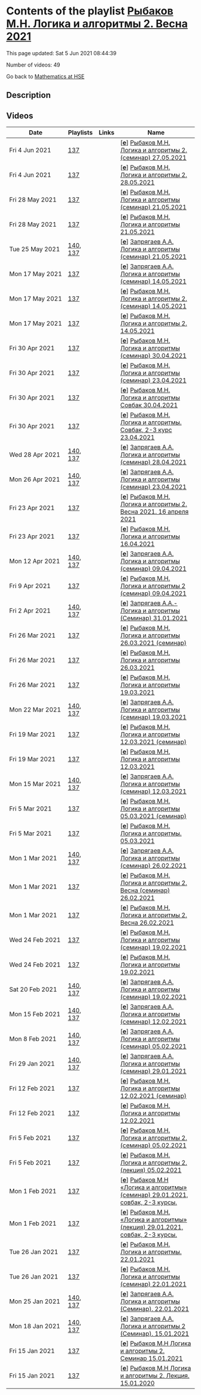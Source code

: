 # Contents of the playlist [Рыбаков М.Н. Логика и алгоритмы 2. Весна 2021](https://www.youtube.com/playlist?list=PLq3E5oubNNoBn1Sz_0z0qaZ7UfvWNkVP6)

This page updated: Sat 5 Jun 2021 08:44:39

Number of videos: 49

Go back to [Mathematics at HSE](../README.md)

## Description



## Videos

|Date|Playlists|Links|Name|
|---|---|---|---|
| Fri&nbsp;4&nbsp;Jun&nbsp;2021 | [137](./playlists/137 "Рыбаков М.Н. Логика и алгоритмы 2. Весна 2021") |  | [[**e**](https://studio.youtube.com/video/vVHdNdcHUUc/edit "Edit")] [Рыбаков М.Н. Логика и алгоритмы 2. (семинар) 27.05.2021](https://www.youtube.com/watch?v=vVHdNdcHUUc&list=PLq3E5oubNNoBn1Sz_0z0qaZ7UfvWNkVP6) |
| Fri&nbsp;4&nbsp;Jun&nbsp;2021 | [137](./playlists/137 "Рыбаков М.Н. Логика и алгоритмы 2. Весна 2021") |  | [[**e**](https://studio.youtube.com/video/8X680JiX5T8/edit "Edit")] [Рыбаков М.Н. Логика и алгоритмы 2. 28.05.2021](https://www.youtube.com/watch?v=8X680JiX5T8&list=PLq3E5oubNNoBn1Sz_0z0qaZ7UfvWNkVP6) |
| Fri&nbsp;28&nbsp;May&nbsp;2021 | [137](./playlists/137 "Рыбаков М.Н. Логика и алгоритмы 2. Весна 2021") |  | [[**e**](https://studio.youtube.com/video/ts5esUyffbc/edit "Edit")] [Рыбаков М.Н. Логика и алгоритмы (семинар) 21.05.2021](https://www.youtube.com/watch?v=ts5esUyffbc&list=PLq3E5oubNNoBn1Sz_0z0qaZ7UfvWNkVP6) |
| Fri&nbsp;28&nbsp;May&nbsp;2021 | [137](./playlists/137 "Рыбаков М.Н. Логика и алгоритмы 2. Весна 2021") |  | [[**e**](https://studio.youtube.com/video/XK_MoGji_oQ/edit "Edit")] [Рыбаков М.Н. Логика и алгоритмы 21.05.2021](https://www.youtube.com/watch?v=XK_MoGji_oQ&list=PLq3E5oubNNoBn1Sz_0z0qaZ7UfvWNkVP6) |
| Tue&nbsp;25&nbsp;May&nbsp;2021 | [140](./playlists/140 "Запрягаев А.А. Логика и алгоритмы (семинар)"), [137](./playlists/137 "Рыбаков М.Н. Логика и алгоритмы 2. Весна 2021") |  | [[**e**](https://studio.youtube.com/video/1YpB_AJLcds/edit "Edit")] [Запрягаев А.А. Логика и алгоритмы (семинар) 21.05.2021](https://www.youtube.com/watch?v=1YpB_AJLcds&list=PLq3E5oubNNoBn1Sz_0z0qaZ7UfvWNkVP6) |
| Mon&nbsp;17&nbsp;May&nbsp;2021 | [137](./playlists/137 "Рыбаков М.Н. Логика и алгоритмы 2. Весна 2021") |  | [[**e**](https://studio.youtube.com/video/2M5XeDG6bwU/edit "Edit")] [Запрягаев А.А. Логика и алгоритмы (семинар) 14.05.2021](https://www.youtube.com/watch?v=2M5XeDG6bwU&list=PLq3E5oubNNoBn1Sz_0z0qaZ7UfvWNkVP6) |
| Mon&nbsp;17&nbsp;May&nbsp;2021 | [137](./playlists/137 "Рыбаков М.Н. Логика и алгоритмы 2. Весна 2021") |  | [[**e**](https://studio.youtube.com/video/rKPQB2g-wPc/edit "Edit")] [Рыбаков М.Н. Логика и алгоритмы 2. (семинар) 14.05.2021](https://www.youtube.com/watch?v=rKPQB2g-wPc&list=PLq3E5oubNNoBn1Sz_0z0qaZ7UfvWNkVP6) |
| Mon&nbsp;17&nbsp;May&nbsp;2021 | [137](./playlists/137 "Рыбаков М.Н. Логика и алгоритмы 2. Весна 2021") |  | [[**e**](https://studio.youtube.com/video/YbfryhgCBc0/edit "Edit")] [Рыбаков М.Н. Логика и алгоритмы 2. 14.05.2021](https://www.youtube.com/watch?v=YbfryhgCBc0&list=PLq3E5oubNNoBn1Sz_0z0qaZ7UfvWNkVP6) |
| Fri&nbsp;30&nbsp;Apr&nbsp;2021 | [137](./playlists/137 "Рыбаков М.Н. Логика и алгоритмы 2. Весна 2021") |  | [[**e**](https://studio.youtube.com/video/EDr-dTuowJk/edit "Edit")] [Рыбаков М.Н. Логика и алгоритмы  (семинар) 30.04.2021](https://www.youtube.com/watch?v=EDr-dTuowJk&list=PLq3E5oubNNoBn1Sz_0z0qaZ7UfvWNkVP6) |
| Fri&nbsp;30&nbsp;Apr&nbsp;2021 | [137](./playlists/137 "Рыбаков М.Н. Логика и алгоритмы 2. Весна 2021") |  | [[**e**](https://studio.youtube.com/video/nCUrI0yIaKk/edit "Edit")] [Рыбаков М.Н. Логика и алгоритмы (семинар) 23.04.2021](https://www.youtube.com/watch?v=nCUrI0yIaKk&list=PLq3E5oubNNoBn1Sz_0z0qaZ7UfvWNkVP6) |
| Fri&nbsp;30&nbsp;Apr&nbsp;2021 | [137](./playlists/137 "Рыбаков М.Н. Логика и алгоритмы 2. Весна 2021") |  | [[**e**](https://studio.youtube.com/video/y-vwCwsEs-w/edit "Edit")] [Рыбаков М.Н. Логика и алгоритмы Совбак 30.04.2021](https://www.youtube.com/watch?v=y-vwCwsEs-w&list=PLq3E5oubNNoBn1Sz_0z0qaZ7UfvWNkVP6) |
| Fri&nbsp;30&nbsp;Apr&nbsp;2021 | [137](./playlists/137 "Рыбаков М.Н. Логика и алгоритмы 2. Весна 2021") |  | [[**e**](https://studio.youtube.com/video/LyMJrgpsR5E/edit "Edit")] [Рыбаков М.Н. Логика и алгоритмы. Совбак, 2-3 курс  23.04.2021](https://www.youtube.com/watch?v=LyMJrgpsR5E&list=PLq3E5oubNNoBn1Sz_0z0qaZ7UfvWNkVP6) |
| Wed&nbsp;28&nbsp;Apr&nbsp;2021 | [140](./playlists/140 "Запрягаев А.А. Логика и алгоритмы (семинар)"), [137](./playlists/137 "Рыбаков М.Н. Логика и алгоритмы 2. Весна 2021") |  | [[**e**](https://studio.youtube.com/video/5Nwms-MtVqU/edit "Edit")] [Запрягаев А.А. Логика и алгоритмы (семинар) 28.04.2021](https://www.youtube.com/watch?v=5Nwms-MtVqU&list=PLq3E5oubNNoBn1Sz_0z0qaZ7UfvWNkVP6) |
| Mon&nbsp;26&nbsp;Apr&nbsp;2021 | [140](./playlists/140 "Запрягаев А.А. Логика и алгоритмы (семинар)"), [137](./playlists/137 "Рыбаков М.Н. Логика и алгоритмы 2. Весна 2021") |  | [[**e**](https://studio.youtube.com/video/a0YqoNBlAWk/edit "Edit")] [Запрягаев А.А. Логика и алгоритмы (семинар) 23.04.2021](https://www.youtube.com/watch?v=a0YqoNBlAWk&list=PLq3E5oubNNoBn1Sz_0z0qaZ7UfvWNkVP6) |
| Fri&nbsp;23&nbsp;Apr&nbsp;2021 | [137](./playlists/137 "Рыбаков М.Н. Логика и алгоритмы 2. Весна 2021") |  | [[**e**](https://studio.youtube.com/video/e7gLFYKXdko/edit "Edit")] [Рыбаков М.Н. Логика и алгоритмы 2. Весна 2021. 16 апреля 2021](https://www.youtube.com/watch?v=e7gLFYKXdko&list=PLq3E5oubNNoBn1Sz_0z0qaZ7UfvWNkVP6) |
| Fri&nbsp;23&nbsp;Apr&nbsp;2021 | [137](./playlists/137 "Рыбаков М.Н. Логика и алгоритмы 2. Весна 2021") |  | [[**e**](https://studio.youtube.com/video/qq_AJX5tjl4/edit "Edit")] [Рыбаков М.Н. Логика и алгоритмы 16.04.2021](https://www.youtube.com/watch?v=qq_AJX5tjl4&list=PLq3E5oubNNoBn1Sz_0z0qaZ7UfvWNkVP6) |
| Mon&nbsp;12&nbsp;Apr&nbsp;2021 | [140](./playlists/140 "Запрягаев А.А. Логика и алгоритмы (семинар)"), [137](./playlists/137 "Рыбаков М.Н. Логика и алгоритмы 2. Весна 2021") |  | [[**e**](https://studio.youtube.com/video/F8WBckPOkAw/edit "Edit")] [Запрягаев А.А. Логика и алгоритмы (семинар) 09.04.2021](https://www.youtube.com/watch?v=F8WBckPOkAw&list=PLq3E5oubNNoBn1Sz_0z0qaZ7UfvWNkVP6) |
| Fri&nbsp;9&nbsp;Apr&nbsp;2021 | [137](./playlists/137 "Рыбаков М.Н. Логика и алгоритмы 2. Весна 2021") |  | [[**e**](https://studio.youtube.com/video/c49UFH9e-Sc/edit "Edit")] [Рыбаков М.Н. Логика и алгоритмы 2 (семинар) 09.04.2021](https://www.youtube.com/watch?v=c49UFH9e-Sc&list=PLq3E5oubNNoBn1Sz_0z0qaZ7UfvWNkVP6) |
| Fri&nbsp;2&nbsp;Apr&nbsp;2021 | [140](./playlists/140 "Запрягаев А.А. Логика и алгоритмы (семинар)"), [137](./playlists/137 "Рыбаков М.Н. Логика и алгоритмы 2. Весна 2021") |  | [[**e**](https://studio.youtube.com/video/YM_-Ld3KY6A/edit "Edit")] [Запрягаев А.А.- Логика и алгоритмы (Семинар) 31.01.2021](https://www.youtube.com/watch?v=YM_-Ld3KY6A&list=PLq3E5oubNNoBn1Sz_0z0qaZ7UfvWNkVP6) |
| Fri&nbsp;26&nbsp;Mar&nbsp;2021 | [137](./playlists/137 "Рыбаков М.Н. Логика и алгоритмы 2. Весна 2021") |  | [[**e**](https://studio.youtube.com/video/JZ0eH4mDixA/edit "Edit")] [Рыбаков М.Н. Логика и алгоритмы 26.03.2021 (семинар)](https://www.youtube.com/watch?v=JZ0eH4mDixA&list=PLq3E5oubNNoBn1Sz_0z0qaZ7UfvWNkVP6) |
| Fri&nbsp;26&nbsp;Mar&nbsp;2021 | [137](./playlists/137 "Рыбаков М.Н. Логика и алгоритмы 2. Весна 2021") |  | [[**e**](https://studio.youtube.com/video/BT6UNqN7LGI/edit "Edit")] [Рыбаков М.Н. Логика и алгоритмы 26.03.2021](https://www.youtube.com/watch?v=BT6UNqN7LGI&list=PLq3E5oubNNoBn1Sz_0z0qaZ7UfvWNkVP6) |
| Fri&nbsp;26&nbsp;Mar&nbsp;2021 | [137](./playlists/137 "Рыбаков М.Н. Логика и алгоритмы 2. Весна 2021") |  | [[**e**](https://studio.youtube.com/video/2iR_GxoZOiI/edit "Edit")] [Рыбаков М.Н. Логика и алгоритмы 19.03.2021](https://www.youtube.com/watch?v=2iR_GxoZOiI&list=PLq3E5oubNNoBn1Sz_0z0qaZ7UfvWNkVP6) |
| Mon&nbsp;22&nbsp;Mar&nbsp;2021 | [140](./playlists/140 "Запрягаев А.А. Логика и алгоритмы (семинар)"), [137](./playlists/137 "Рыбаков М.Н. Логика и алгоритмы 2. Весна 2021") |  | [[**e**](https://studio.youtube.com/video/SDrmxIjlbBI/edit "Edit")] [Запрягаев А.А. Логика и алгоритмы (семинар) 19.03.2021](https://www.youtube.com/watch?v=SDrmxIjlbBI&list=PLq3E5oubNNoBn1Sz_0z0qaZ7UfvWNkVP6) |
| Fri&nbsp;19&nbsp;Mar&nbsp;2021 | [137](./playlists/137 "Рыбаков М.Н. Логика и алгоритмы 2. Весна 2021") |  | [[**e**](https://studio.youtube.com/video/E0Jxw3hLJOY/edit "Edit")] [Рыбаков М.Н. Логика и алгоритмы 12.03.2021 (семинар)](https://www.youtube.com/watch?v=E0Jxw3hLJOY&list=PLq3E5oubNNoBn1Sz_0z0qaZ7UfvWNkVP6) |
| Fri&nbsp;19&nbsp;Mar&nbsp;2021 | [137](./playlists/137 "Рыбаков М.Н. Логика и алгоритмы 2. Весна 2021") |  | [[**e**](https://studio.youtube.com/video/09Vpt1ih6ME/edit "Edit")] [Рыбаков М.Н. Логика и алгоритмы 12.03.2021](https://www.youtube.com/watch?v=09Vpt1ih6ME&list=PLq3E5oubNNoBn1Sz_0z0qaZ7UfvWNkVP6) |
| Mon&nbsp;15&nbsp;Mar&nbsp;2021 | [140](./playlists/140 "Запрягаев А.А. Логика и алгоритмы (семинар)"), [137](./playlists/137 "Рыбаков М.Н. Логика и алгоритмы 2. Весна 2021") |  | [[**e**](https://studio.youtube.com/video/EipwfNDrPQA/edit "Edit")] [Запрягаев А.А. Логика и алгоритмы (семинар) 12.03.2021](https://www.youtube.com/watch?v=EipwfNDrPQA&list=PLq3E5oubNNoBn1Sz_0z0qaZ7UfvWNkVP6) |
| Fri&nbsp;5&nbsp;Mar&nbsp;2021 | [137](./playlists/137 "Рыбаков М.Н. Логика и алгоритмы 2. Весна 2021") |  | [[**e**](https://studio.youtube.com/video/j4tdHhO04YA/edit "Edit")] [Рыбаков М.Н. Логика и алгоритмы 05.03.2021 (семинар)](https://www.youtube.com/watch?v=j4tdHhO04YA&list=PLq3E5oubNNoBn1Sz_0z0qaZ7UfvWNkVP6) |
| Fri&nbsp;5&nbsp;Mar&nbsp;2021 | [137](./playlists/137 "Рыбаков М.Н. Логика и алгоритмы 2. Весна 2021") |  | [[**e**](https://studio.youtube.com/video/t5ziYi9xIHE/edit "Edit")] [Рыбаков М.Н. Логика и алгоритмы. 05.03.2021](https://www.youtube.com/watch?v=t5ziYi9xIHE&list=PLq3E5oubNNoBn1Sz_0z0qaZ7UfvWNkVP6) |
| Mon&nbsp;1&nbsp;Mar&nbsp;2021 | [140](./playlists/140 "Запрягаев А.А. Логика и алгоритмы (семинар)"), [137](./playlists/137 "Рыбаков М.Н. Логика и алгоритмы 2. Весна 2021") |  | [[**e**](https://studio.youtube.com/video/9SUkzdskkXI/edit "Edit")] [Запрягаев А.А. Логика и алгоритмы (семинар) 26.02.2021](https://www.youtube.com/watch?v=9SUkzdskkXI&list=PLq3E5oubNNoBn1Sz_0z0qaZ7UfvWNkVP6) |
| Mon&nbsp;1&nbsp;Mar&nbsp;2021 | [137](./playlists/137 "Рыбаков М.Н. Логика и алгоритмы 2. Весна 2021") |  | [[**e**](https://studio.youtube.com/video/yQw324g7pG4/edit "Edit")] [Рыбаков М.Н. Логика и алгоритмы 2. Весна (семинар) 26.02.2021](https://www.youtube.com/watch?v=yQw324g7pG4&list=PLq3E5oubNNoBn1Sz_0z0qaZ7UfvWNkVP6) |
| Mon&nbsp;1&nbsp;Mar&nbsp;2021 | [137](./playlists/137 "Рыбаков М.Н. Логика и алгоритмы 2. Весна 2021") |  | [[**e**](https://studio.youtube.com/video/0rZTeCiubOs/edit "Edit")] [Рыбаков М.Н. Логика и алгоритмы 2. Весна 26.02.2021](https://www.youtube.com/watch?v=0rZTeCiubOs&list=PLq3E5oubNNoBn1Sz_0z0qaZ7UfvWNkVP6) |
| Wed&nbsp;24&nbsp;Feb&nbsp;2021 | [137](./playlists/137 "Рыбаков М.Н. Логика и алгоритмы 2. Весна 2021") |  | [[**e**](https://studio.youtube.com/video/wpqAgYSzGDY/edit "Edit")] [Рыбаков М.Н. Логика и алгоритмы (семинар) 19.02.2021](https://www.youtube.com/watch?v=wpqAgYSzGDY&list=PLq3E5oubNNoBn1Sz_0z0qaZ7UfvWNkVP6) |
| Wed&nbsp;24&nbsp;Feb&nbsp;2021 | [137](./playlists/137 "Рыбаков М.Н. Логика и алгоритмы 2. Весна 2021") |  | [[**e**](https://studio.youtube.com/video/Ld6n2NTSZiU/edit "Edit")] [Рыбаков М.Н. Логика и алгоритмы 19.02.2021](https://www.youtube.com/watch?v=Ld6n2NTSZiU&list=PLq3E5oubNNoBn1Sz_0z0qaZ7UfvWNkVP6) |
| Sat&nbsp;20&nbsp;Feb&nbsp;2021 | [140](./playlists/140 "Запрягаев А.А. Логика и алгоритмы (семинар)"), [137](./playlists/137 "Рыбаков М.Н. Логика и алгоритмы 2. Весна 2021") |  | [[**e**](https://studio.youtube.com/video/0Oco5EYs3fU/edit "Edit")] [Запрягаев А.А. Логика и алгоритмы (семинар) 19.02.2021](https://www.youtube.com/watch?v=0Oco5EYs3fU&list=PLq3E5oubNNoBn1Sz_0z0qaZ7UfvWNkVP6) |
| Mon&nbsp;15&nbsp;Feb&nbsp;2021 | [140](./playlists/140 "Запрягаев А.А. Логика и алгоритмы (семинар)"), [137](./playlists/137 "Рыбаков М.Н. Логика и алгоритмы 2. Весна 2021") |  | [[**e**](https://studio.youtube.com/video/VhL8LasuljY/edit "Edit")] [Запрягаев А.А. Логика и алгоритмы (семинар) 12.02.2021](https://www.youtube.com/watch?v=VhL8LasuljY&list=PLq3E5oubNNoBn1Sz_0z0qaZ7UfvWNkVP6) |
| Mon&nbsp;8&nbsp;Feb&nbsp;2021 | [140](./playlists/140 "Запрягаев А.А. Логика и алгоритмы (семинар)"), [137](./playlists/137 "Рыбаков М.Н. Логика и алгоритмы 2. Весна 2021") |  | [[**e**](https://studio.youtube.com/video/dWyIi-Pae84/edit "Edit")] [Запрягаев А.А. Логика и алгоритмы (семинар) 05.02.2021](https://www.youtube.com/watch?v=dWyIi-Pae84&list=PLq3E5oubNNoBn1Sz_0z0qaZ7UfvWNkVP6) |
| Fri&nbsp;29&nbsp;Jan&nbsp;2021 | [140](./playlists/140 "Запрягаев А.А. Логика и алгоритмы (семинар)"), [137](./playlists/137 "Рыбаков М.Н. Логика и алгоритмы 2. Весна 2021") |  | [[**e**](https://studio.youtube.com/video/VB-F1SCRAbY/edit "Edit")] [Запрягаев А.А. Логика и алгоритмы (семинар) 29.01.2021](https://www.youtube.com/watch?v=VB-F1SCRAbY&list=PLq3E5oubNNoBn1Sz_0z0qaZ7UfvWNkVP6) |
| Fri&nbsp;12&nbsp;Feb&nbsp;2021 | [137](./playlists/137 "Рыбаков М.Н. Логика и алгоритмы 2. Весна 2021") |  | [[**e**](https://studio.youtube.com/video/ujh8geqth5k/edit "Edit")] [Рыбаков М.Н. Логика и алгоритмы 12.02.2021 (семинар)](https://www.youtube.com/watch?v=ujh8geqth5k&list=PLq3E5oubNNoBn1Sz_0z0qaZ7UfvWNkVP6) |
| Fri&nbsp;12&nbsp;Feb&nbsp;2021 | [137](./playlists/137 "Рыбаков М.Н. Логика и алгоритмы 2. Весна 2021") |  | [[**e**](https://studio.youtube.com/video/jpi0q_AWEi4/edit "Edit")] [Рыбаков М.Н. Логика и алгоритмы 12.02.2021](https://www.youtube.com/watch?v=jpi0q_AWEi4&list=PLq3E5oubNNoBn1Sz_0z0qaZ7UfvWNkVP6) |
| Fri&nbsp;5&nbsp;Feb&nbsp;2021 | [137](./playlists/137 "Рыбаков М.Н. Логика и алгоритмы 2. Весна 2021") |  | [[**e**](https://studio.youtube.com/video/wncSwUyRSWY/edit "Edit")] [Рыбаков М.Н. Логика и алгоритмы 2.  (семинар) 05.02.2021](https://www.youtube.com/watch?v=wncSwUyRSWY&list=PLq3E5oubNNoBn1Sz_0z0qaZ7UfvWNkVP6) |
| Fri&nbsp;5&nbsp;Feb&nbsp;2021 | [137](./playlists/137 "Рыбаков М.Н. Логика и алгоритмы 2. Весна 2021") |  | [[**e**](https://studio.youtube.com/video/JaCOd3krzL8/edit "Edit")] [Рыбаков М.Н. Логика и алгоритмы 2. (лекция) 05.02.2021](https://www.youtube.com/watch?v=JaCOd3krzL8&list=PLq3E5oubNNoBn1Sz_0z0qaZ7UfvWNkVP6) |
| Mon&nbsp;1&nbsp;Feb&nbsp;2021 | [137](./playlists/137 "Рыбаков М.Н. Логика и алгоритмы 2. Весна 2021") |  | [[**e**](https://studio.youtube.com/video/y-3QLS0ZHic/edit "Edit")] [Рыбаков М.Н «Логика и алгоритмы» (семинар) 29.01.2021, совбак, 2-3 курсы.](https://www.youtube.com/watch?v=y-3QLS0ZHic&list=PLq3E5oubNNoBn1Sz_0z0qaZ7UfvWNkVP6) |
| Mon&nbsp;1&nbsp;Feb&nbsp;2021 | [137](./playlists/137 "Рыбаков М.Н. Логика и алгоритмы 2. Весна 2021") |  | [[**e**](https://studio.youtube.com/video/h_aLuIsV5Tw/edit "Edit")] [Рыбаков М.Н. «Логика и алгоритмы» (лекция) 29.01.2021, совбак, 2-3 курсы.](https://www.youtube.com/watch?v=h_aLuIsV5Tw&list=PLq3E5oubNNoBn1Sz_0z0qaZ7UfvWNkVP6) |
| Tue&nbsp;26&nbsp;Jan&nbsp;2021 | [137](./playlists/137 "Рыбаков М.Н. Логика и алгоритмы 2. Весна 2021") |  | [[**e**](https://studio.youtube.com/video/tfWZnHInTvw/edit "Edit")] [Рыбаков М.Н. Логика и алгоритмы. 22.01.2021](https://www.youtube.com/watch?v=tfWZnHInTvw&list=PLq3E5oubNNoBn1Sz_0z0qaZ7UfvWNkVP6) |
| Tue&nbsp;26&nbsp;Jan&nbsp;2021 | [137](./playlists/137 "Рыбаков М.Н. Логика и алгоритмы 2. Весна 2021") |  | [[**e**](https://studio.youtube.com/video/3vVk7vnB9IY/edit "Edit")] [Рыбаков М.Н. Логика и алгоритмы (семинар) 22.01.2021](https://www.youtube.com/watch?v=3vVk7vnB9IY&list=PLq3E5oubNNoBn1Sz_0z0qaZ7UfvWNkVP6) |
| Mon&nbsp;25&nbsp;Jan&nbsp;2021 | [140](./playlists/140 "Запрягаев А.А. Логика и алгоритмы (семинар)"), [137](./playlists/137 "Рыбаков М.Н. Логика и алгоритмы 2. Весна 2021") |  | [[**e**](https://studio.youtube.com/video/5dmSAo_b0zQ/edit "Edit")] [Запрягаев А.А. Логика и алгоритмы (Семинар). 22.01.2021](https://www.youtube.com/watch?v=5dmSAo_b0zQ&list=PLq3E5oubNNoBn1Sz_0z0qaZ7UfvWNkVP6) |
| Mon&nbsp;18&nbsp;Jan&nbsp;2021 | [140](./playlists/140 "Запрягаев А.А. Логика и алгоритмы (семинар)"), [137](./playlists/137 "Рыбаков М.Н. Логика и алгоритмы 2. Весна 2021") |  | [[**e**](https://studio.youtube.com/video/T8WKDq2wYGI/edit "Edit")] [Запрягаев А.А. Логика и алгоритмы 2 (Семинар). 15.01.2021](https://www.youtube.com/watch?v=T8WKDq2wYGI&list=PLq3E5oubNNoBn1Sz_0z0qaZ7UfvWNkVP6) |
| Fri&nbsp;15&nbsp;Jan&nbsp;2021 | [137](./playlists/137 "Рыбаков М.Н. Логика и алгоритмы 2. Весна 2021") |  | [[**e**](https://studio.youtube.com/video/qCqg86cgGG8/edit "Edit")] [Рыбаков М.Н Логика и алгоритмы 2. Семинар 15.01.2021](https://www.youtube.com/watch?v=qCqg86cgGG8&list=PLq3E5oubNNoBn1Sz_0z0qaZ7UfvWNkVP6) |
| Fri&nbsp;15&nbsp;Jan&nbsp;2021 | [137](./playlists/137 "Рыбаков М.Н. Логика и алгоритмы 2. Весна 2021") |  | [[**e**](https://studio.youtube.com/video/mS_ex4Rur3U/edit "Edit")] [Рыбаков М.Н Логика и алгоритмы 2. Лекция. 15.01.2020](https://www.youtube.com/watch?v=mS_ex4Rur3U&list=PLq3E5oubNNoBn1Sz_0z0qaZ7UfvWNkVP6) |
